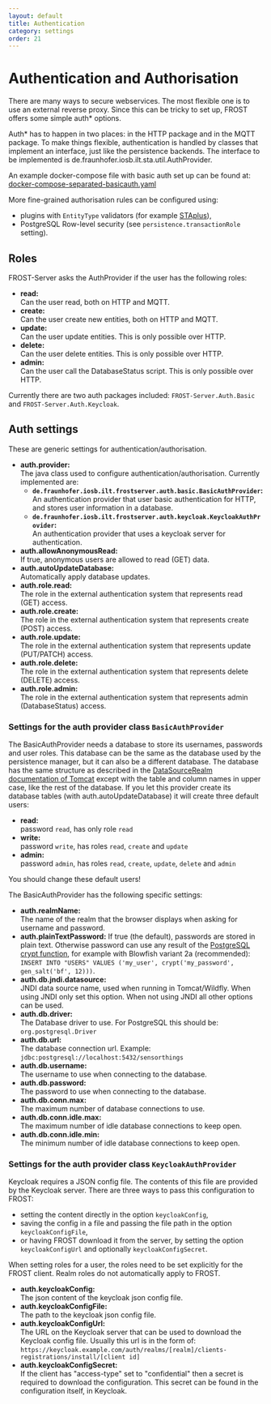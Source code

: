 ```yaml
---
layout: default
title: Authentication
category: settings
order: 21
---
```


# Authentication and Authorisation

There are many ways to secure webservices. The most flexible one is to use an external reverse proxy.
Since this can be tricky to set up, FROST offers some simple auth* options.

Auth* has to happen in two places: in the HTTP package and in the MQTT package. To make things
flexible, authentication is handled by classes that implement an interface, just like the
persistence backends. The interface to be implemented is de.fraunhofer.iosb.ilt.sta.util.AuthProvider.

An example docker-compose file with basic auth set up can be found at: 
[docker-compose-separated-basicauth.yaml](https://github.com/FraunhoferIOSB/FROST-Server/blob/v2.x/scripts/docker-compose-separated-basicauth.yaml)

More fine-grained authorisation rules can be configured using:
* plugins with `EntityType` validators (for example [STAplus](https://github.com/securedimensions/FROST-Server-PLUS)),
* PostgreSQL Row-level security (see `persistence.transactionRole` setting).

## Roles

FROST-Server asks the AuthProvider if the user has the following roles:

* **read:**  
  Can the user read, both on HTTP and MQTT.
* **create:**  
  Can the user create new entities, both on HTTP and MQTT.
* **update:**  
  Can the user update entities. This is only possible over HTTP.
* **delete:**  
  Can the user delete entities. This is only possible over HTTP.
* **admin:**  
  Can the user call the DatabaseStatus script. This is only possible over HTTP.

Currently there are two auth packages included: `FROST-Server.Auth.Basic` and `FROST-Server.Auth.Keycloak`.


## Auth settings

These are generic settings for authentication/authorisation.

* **auth.provider:**  
  The java class used to configure authentication/authorisation. Currently implemented are:
  * **`de.fraunhofer.iosb.ilt.frostserver.auth.basic.BasicAuthProvider`:**  
    An authentication provider that user basic authentication for HTTP, and stores user information in a database.
  * **`de.fraunhofer.iosb.ilt.frostserver.auth.keycloak.KeycloakAuthProvider`:**  
    An authentication provider that uses a keycloak server for authentication.
* **auth.allowAnonymousRead:**  
  If true, anonymous users are allowed to read (GET) data.
* **auth.autoUpdateDatabase:**  
  Automatically apply database updates.
* **auth.role.read:**  
  The role in the external authentication system that represents read (GET) access.
* **auth.role.create:**  
  The role in the external authentication system that represents create (POST) access.
* **auth.role.update:**  
  The role in the external authentication system that represents update (PUT/PATCH) access.
* **auth.role.delete:**  
  The role in the external authentication system that represents delete (DELETE) access.
* **auth.role.admin:**  
  The role in the external authentication system that represents admin (DatabaseStatus) access.


### Settings for the auth provider class `BasicAuthProvider`

The BasicAuthProvider needs a database to store its usernames, passwords and user roles.
This database can be the same as the database used by the persistence manager, but it can also be
a different database. The database has the same structure as described in the
[DataSourceRealm documentation of Tomcat](https://tomcat.apache.org/tomcat-8.5-doc/realm-howto.html#DataSourceRealm)
except with the table and column names in upper case, like the rest of the database.
If you let this provider create its database tables (with auth.autoUpdateDatabase) it will
create three default users:

* **read:**  
  password `read`, has only role `read`
* **write:**  
  password `write`, has roles `read`, `create` and `update`
* **admin:**  
  password `admin`, has roles `read`, `create`, `update`, `delete` and `admin`

You should change these default users!

The BasicAuthProvider has the following specific settings:

* **auth.realmName:**  
  The name of the realm that the browser displays when asking for username and password.
* **auth.plainTextPassword:**
  If true (the default), passwords are stored in plain text.
  Otherwise password can use any result of the [PostgreSQL crypt function](https://www.postgresql.org/docs/current/pgcrypto.html#id-1.11.7.37.8.7),
  for example with Blowfish variant 2a (recommended):
  `INSERT INTO "USERS" VALUES ('my_user', crypt('my_password', gen_salt('bf', 12)))`.
* **auth.db.jndi.datasource:**  
  JNDI data source name, used when running in Tomcat/Wildfly. When using JNDI only set this option. When not using JNDI all other options can be used.
* **auth.db.driver:**  
  The Database driver to use. For PostgreSQL this should be: `org.postgresql.Driver`
* **auth.db.url:**  
  The database connection url. Example: `jdbc:postgresql://localhost:5432/sensorthings`
* **auth.db.username:**  
  The username to use when connecting to the database.
* **auth.db.password:**  
  The password to use when connecting to the database.
* **auth.db.conn.max:**  
  The maximum number of database connections to use.
* **auth.db.conn.idle.max:**  
  The maximum number of idle database connections to keep open.
* **auth.db.conn.idle.min:**  
  The minimum number of idle database connections to keep open.


### Settings for the auth provider class `KeycloakAuthProvider`

Keycloak requires a JSON config file. The contents of this file are provided by the Keycloak server.
There are three ways to pass this configuration to FROST:

* setting the content directly in the option `keycloakConfig`,
* saving the config in a file and passing the file path in the option `keycloakConfigFile`,
* or having FROST download it from the server, by setting the option `keycloakConfigUrl` and optionally `keycloakConfigSecret`.

When setting roles for a user, the roles need to be set explicitly for the FROST client.
Realm roles do not automatically apply to FROST.

* **auth.keycloakConfig:**  
  The json content of the keycloak json config file.
* **auth.keycloakConfigFile:**  
  The path to the keycloak json config file.
* **auth.keycloakConfigUrl:**  
  The URL on the Keycloak server that can be used to download the Keycloak config file. Usually this url is in the form
        of: `https://keycloak.example.com/auth/realms/[realm]/clients-registrations/install/[client id]`
* **auth.keycloakConfigSecret:**  
  If the client has "access-type" set to "confidential" then a secret is required to download the configuration.
        This secret can be found in the configuration itself, in Keycloak.

